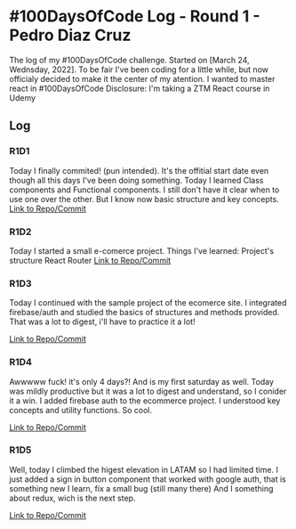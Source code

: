 # #100DaysOfCode Log - Round 1 - Pedro Diaz Cruz

The log of my #100DaysOfCode challenge. Started on [March 24, Wednsday, 2022].
To be fair I've been coding for a little while, but now officialy decided to make it the center of my atention. I wanted to master react in #100DaysOfCode
Disclosure: I'm taking a ZTM React course in Udemy

## Log
 
### R1D1 
Today I finally commited! (pun intended). It's the offitial start date even though all this days I've been doing something. 
Today I learned Class components and Functional components. I still don't have it clear when to use one over the other. But I know now basic structure and key concepts. 
[Link to Repo/Commit](https://github.com/PeterDevLATAM/ZTM_React-Basis)

### R1D2
Today I started a small e-comerce project. Things I've learned: 
Project's structure 
React Router
[Link to Repo/Commit](https://github.com/PeterDevLATAM/crwn-clothing)

### R1D3
Today I continued with the sample project of the ecomerce site. I integrated firebase/auth and studied the basics of structures and methods provided. That was a lot to digest, i'll have to practice it a lot!

[Link to Repo/Commit](https://github.com/PeterDevLATAM/crwn-clothing)

### R1D4
Awwwww fuck! it's only 4 days?! And is my first saturday as well. Today was mildly productive but it was a lot to digest and understand, so I conider it a win. 
I added firebase auth to the ecommerce project. I understood key concepts and utility functions. So cool.

[Link to Repo/Commit](https://github.com/PeterDevLATAM/crwn-clothing/tree/41476cee4be99616efe6be285caeca79b47d3f92)

### R1D5
Well, today I climbed the higest elevation in LATAM so I had limited time. I just added a sign in button component that worked with google auth, that is something new I learn, fix a small bug (still many there) And I something about redux, wich is the next step. 

[Link to Repo/Commit](https://github.com/PeterDevLATAM/crwn-clothing/tree/5e1af6270ba91ba13867e598d6b5f4493afeac2c)